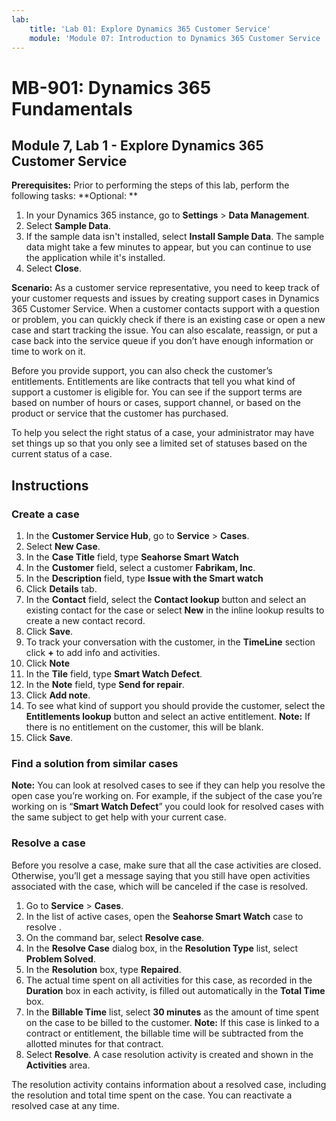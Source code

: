```yaml
---
lab:
    title: 'Lab 01: Explore Dynamics 365 Customer Service'
    module: 'Module 07: Introduction to Dynamics 365 Customer Service '
---
```


# MB-901: Dynamics 365 Fundamentals 
## Module 7, Lab 1 - Explore Dynamics 365 Customer Service 

**Prerequisites:** Prior to performing the steps of this lab, perform the following tasks: 
**Optional: **
1. In your Dynamics 365 instance, go to **Settings** > **Data Management**. 
1. Select **Sample Data**. 
1. If the sample data isn't installed, select **Install Sample Data**. The sample data might take a few minutes to appear, but you can continue to use the application while it's installed. 
1. Select **Close**. 

**Scenario:**
As a customer service representative, you need to keep track of your customer requests and issues by creating support cases in Dynamics 365 Customer Service. When a customer contacts support with a question or problem, you can quickly check if there is an existing case or open a new case and start tracking the issue. You can also escalate, reassign, or put a case back into the service queue if you don’t have enough information or time to work on it.

Before you provide support, you can also check the customer’s entitlements. Entitlements are like contracts that tell you what kind of support a customer is eligible for. You can see if the support terms are based on number of hours or cases, support channel, or based on the product or service that the customer has purchased.

To help you select the right status of a case, your administrator may have set things up so that you only see a limited set of statuses based on the current status of a case.

## Instructions

### Create a case

1. In the **Customer Service Hub**, go to **Service** > **Cases**.
1. Select **New Case**.
1. In the **Case Title** field, type **Seahorse Smart Watch**
1. In the **Customer** field, select a customer **Fabrikam, Inc**.
1. In the **Description** field, type **Issue with the Smart watch**
1. Click **Details** tab.
1. In the **Contact** field, select the **Contact lookup** button and select an existing contact for the case or select **New** in the inline lookup results to create a new contact record.
1. Click **Save**.
1. To track your conversation with the customer, in the **TimeLine** section click **+** to add info and activities.
1. Click **Note**
1. In the **Tile** field, type **Smart Watch Defect**.
1. In the **Note** field, type **Send for repair**.
1. Click **Add note**. 
14.	To see what kind of support you should provide the customer, select the **Entitlements lookup** button and select an active entitlement.
 **Note:** If there is no entitlement on the customer, this will be blank.
1. Click **Save**.

### Find a solution from similar cases

**Note:** You can look at resolved cases to see if they can help you resolve the open case you’re working on. For example, if the subject of the case you’re working on is “**Smart Watch Defect**” you could look for resolved cases with the same subject to get help with your current case.

### Resolve a case

Before you resolve a case, make sure that all the case activities are closed. Otherwise, you’ll get a message saying that you still have open activities associated with the case, which will be canceled if the case is resolved.

1. Go to **Service** > **Cases**.
1. In the list of active cases, open the **Seahorse Smart Watch** case to resolve  .
1. On the command bar, select **Resolve case**.
1. In the **Resolve Case** dialog box, in the **Resolution Type** list, select **Problem Solved**.
1. In the **Resolution** box, type **Repaired**.
1. The actual time spent on all activities for this case, as recorded in the **Duration** box in each activity, is filled out automatically in the **Total Time** box.
1. In the **Billable Time** list, select **30 minutes** as the amount of time spent on the case to be billed to the customer.
 **Note:** If this case is linked to a contract or entitlement, the billable time will be subtracted from the allotted minutes for that contract.
1. Select **Resolve**. A case resolution activity is created and shown in the **Activities** area. 

The resolution activity contains information about a resolved case, including the resolution and total time spent on the case. You can reactivate a resolved case at any time.
